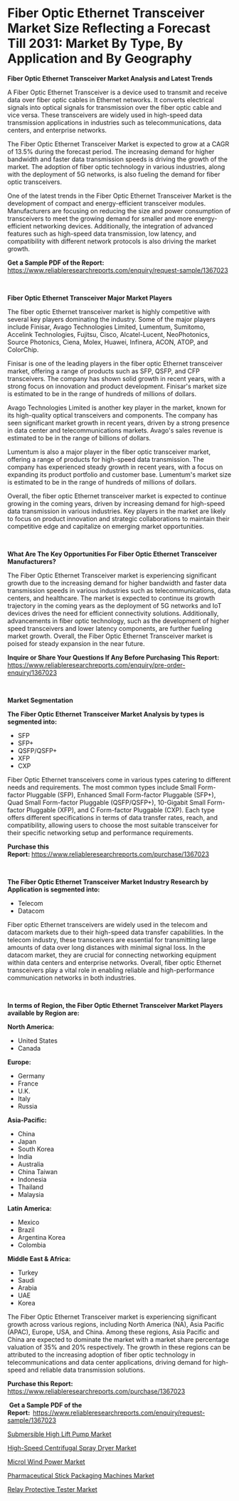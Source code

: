 <p><h1>Fiber Optic Ethernet Transceiver Market Size Reflecting a Forecast Till 2031: Market By Type, By Application and By Geography</h1></p><p><strong>Fiber Optic Ethernet Transceiver Market Analysis and Latest Trends</strong></p>
<p><p>A Fiber Optic Ethernet Transceiver is a device used to transmit and receive data over fiber optic cables in Ethernet networks. It converts electrical signals into optical signals for transmission over the fiber optic cable and vice versa. These transceivers are widely used in high-speed data transmission applications in industries such as telecommunications, data centers, and enterprise networks.</p><p>The Fiber Optic Ethernet Transceiver Market is expected to grow at a CAGR of 13.5% during the forecast period. The increasing demand for higher bandwidth and faster data transmission speeds is driving the growth of the market. The adoption of fiber optic technology in various industries, along with the deployment of 5G networks, is also fueling the demand for fiber optic transceivers.</p><p>One of the latest trends in the Fiber Optic Ethernet Transceiver Market is the development of compact and energy-efficient transceiver modules. Manufacturers are focusing on reducing the size and power consumption of transceivers to meet the growing demand for smaller and more energy-efficient networking devices. Additionally, the integration of advanced features such as high-speed data transmission, low latency, and compatibility with different network protocols is also driving the market growth.</p></p>
<p><strong>Get a Sample PDF of the Report:&nbsp;</strong> <a href="https://www.reliableresearchreports.com/enquiry/request-sample/1367023">https://www.reliableresearchreports.com/enquiry/request-sample/1367023</a></p>
<p>&nbsp;</p>
<p><strong>Fiber Optic Ethernet Transceiver Major Market Players</strong></p>
<p><p>The fiber optic Ethernet transceiver market is highly competitive with several key players dominating the industry. Some of the major players include Finisar, Avago Technologies Limited, Lumentum, Sumitomo, Accelink Technologies, Fujitsu, Cisco, Alcatel-Lucent, NeoPhotonics, Source Photonics, Ciena, Molex, Huawei, Infinera, ACON, ATOP, and ColorChip.</p><p>Finisar is one of the leading players in the fiber optic Ethernet transceiver market, offering a range of products such as SFP, QSFP, and CFP transceivers. The company has shown solid growth in recent years, with a strong focus on innovation and product development. Finisar's market size is estimated to be in the range of hundreds of millions of dollars.</p><p>Avago Technologies Limited is another key player in the market, known for its high-quality optical transceivers and components. The company has seen significant market growth in recent years, driven by a strong presence in data center and telecommunications markets. Avago's sales revenue is estimated to be in the range of billions of dollars.</p><p>Lumentum is also a major player in the fiber optic transceiver market, offering a range of products for high-speed data transmission. The company has experienced steady growth in recent years, with a focus on expanding its product portfolio and customer base. Lumentum's market size is estimated to be in the range of hundreds of millions of dollars.</p><p>Overall, the fiber optic Ethernet transceiver market is expected to continue growing in the coming years, driven by increasing demand for high-speed data transmission in various industries. Key players in the market are likely to focus on product innovation and strategic collaborations to maintain their competitive edge and capitalize on emerging market opportunities.</p></p>
<p>&nbsp;</p>
<p><strong>What Are The Key Opportunities For Fiber Optic Ethernet Transceiver Manufacturers?</strong></p>
<p><p>The Fiber Optic Ethernet Transceiver market is experiencing significant growth due to the increasing demand for higher bandwidth and faster data transmission speeds in various industries such as telecommunications, data centers, and healthcare. The market is expected to continue its growth trajectory in the coming years as the deployment of 5G networks and IoT devices drives the need for efficient connectivity solutions. Additionally, advancements in fiber optic technology, such as the development of higher speed transceivers and lower latency components, are further fueling market growth. Overall, the Fiber Optic Ethernet Transceiver market is poised for steady expansion in the near future.</p></p>
<p><strong>Inquire or Share Your Questions If Any Before Purchasing This Report:</strong> <a href="https://www.reliableresearchreports.com/enquiry/pre-order-enquiry/1367023">https://www.reliableresearchreports.com/enquiry/pre-order-enquiry/1367023</a></p>
<p>&nbsp;</p>
<p><strong>Market Segmentation</strong></p>
<p><strong>The Fiber Optic Ethernet Transceiver Market Analysis by types is segmented into:</strong></p>
<p><ul><li>SFP</li><li>SFP+</li><li>QSFP/QSFP+</li><li>XFP</li><li>CXP</li></ul></p>
<p><p>Fiber Optic Ethernet transceivers come in various types catering to different needs and requirements. The most common types include Small Form-factor Pluggable (SFP), Enhanced Small Form-factor Pluggable (SFP+), Quad Small Form-factor Pluggable (QSFP/QSFP+), 10-Gigabit Small Form-factor Pluggable (XFP), and C Form-factor Pluggable (CXP). Each type offers different specifications in terms of data transfer rates, reach, and compatibility, allowing users to choose the most suitable transceiver for their specific networking setup and performance requirements.</p></p>
<p><strong>Purchase this Report:&nbsp;</strong><a href="https://www.reliableresearchreports.com/purchase/1367023">https://www.reliableresearchreports.com/purchase/1367023</a></p>
<p>&nbsp;</p>
<p><strong>The Fiber Optic Ethernet Transceiver Market Industry Research by Application is segmented into:</strong></p>
<p><ul><li>Telecom</li><li>Datacom</li></ul></p>
<p><p>Fiber optic Ethernet transceivers are widely used in the telecom and datacom markets due to their high-speed data transfer capabilities. In the telecom industry, these transceivers are essential for transmitting large amounts of data over long distances with minimal signal loss. In the datacom market, they are crucial for connecting networking equipment within data centers and enterprise networks. Overall, fiber optic Ethernet transceivers play a vital role in enabling reliable and high-performance communication networks in both industries.</p></p>
<p>&nbsp;</p>
<p><strong>In terms of Region, the Fiber Optic Ethernet Transceiver Market Players available by Region are:</strong></p>
<p>
    <p> <strong> North America: </strong>
        <ul>
            <li>United States</li>
            <li>Canada</li>
        </ul>
        </p> 
    <p> <strong> Europe: </strong>
        <ul>
            <li>Germany</li>
            <li>France</li>
            <li>U.K.</li>
            <li>Italy</li>
            <li>Russia</li>
        </ul>
        </p> 
    <p> <strong> Asia-Pacific: </strong>
        <ul>
            <li>China</li>
            <li>Japan</li>
            <li>South Korea</li>
            <li>India</li>
            <li>Australia</li>
            <li>China Taiwan</li>
            <li>Indonesia</li>
            <li>Thailand</li>
            <li>Malaysia</li>
        </ul>
        </p> 
    <p> <strong> Latin America: </strong>
        <ul>
            <li>Mexico</li>
            <li>Brazil</li>
            <li>Argentina Korea</li>
            <li>Colombia</li>
        </ul>
        </p> 
    <p> <strong> Middle East & Africa: </strong>
        <ul>
            <li>Turkey</li>
            <li>Saudi</li>
            <li>Arabia</li>
            <li>UAE</li>
            <li>Korea</li>
        </ul>
    </p>
    </p>
<p><p>The Fiber Optic Ethernet Transceiver market is experiencing significant growth across various regions, including North America (NA), Asia Pacific (APAC), Europe, USA, and China. Among these regions, Asia Pacific and China are expected to dominate the market with a market share percentage valuation of 35% and 20% respectively. The growth in these regions can be attributed to the increasing adoption of fiber optic technology in telecommunications and data center applications, driving demand for high-speed and reliable data transmission solutions.</p></p>
<p><strong>Purchase this Report: </strong><a href="https://www.reliableresearchreports.com/purchase/1367023">https://www.reliableresearchreports.com/purchase/1367023</a></p>
<p>&nbsp;<strong>Get a Sample PDF of the Report:&nbsp;&nbsp;</strong><a href="https://www.reliableresearchreports.com/enquiry/request-sample/1367023">https://www.reliableresearchreports.com/enquiry/request-sample/1367023</a></p>
<p><strong></strong></p>
<p><p><a href="https://medium.com/@luciushaley2023/submersible-high-lift-pump-market-analysis-its-cagr-market-segmentation-and-global-industry-9978c2212ce9">Submersible High Lift Pump Market</a></p><p><a href="https://medium.com/@luciushaley2023/high-speed-centrifugal-spray-dryer-market-trends-and-market-analysis-forecasted-for-period-64b558a7d783">High-Speed Centrifugal Spray Dryer Market</a></p><p><a href="https://medium.com/p/1c10f5fbce15/edit">Microl Wind Power Market</a></p><p><a href="https://medium.com/@luciushaley2023/pharmaceutical-stick-packaging-machines-market-size-and-market-trends-complete-industry-overview-d2e8b18deff2">Pharmaceutical Stick Packaging Machines Market</a></p><p><a href="https://medium.com/p/091a46eacdf7/edit">Relay Protective Tester Market</a></p></p>